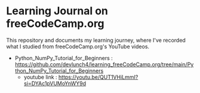# Learning Journal on freeCodeCamp.org

This repository and documents my learning journey, where I've recorded what I studied from freeCodeCamp.org's YouTube videos.


- Python_NumPy_Tutorial_for_Beginners : https://github.com/devlunch4/learning_freeCodeCamp.org/tree/main/Python_NumPy_Tutorial_for_Beginners
  - youtube link : https://youtu.be/QUT1VHiLmmI?si=DYAc1pVUMoYnWY9d
